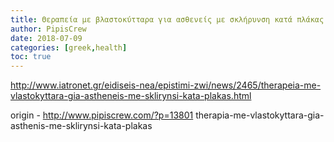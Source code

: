 ```yaml
---
title: Θεραπεία με βλαστοκύτταρα για ασθενείς με σκλήρυνση κατά πλάκας
author: PipisCrew
date: 2018-07-09
categories: [greek,health]
toc: true
---
```


http://www.iatronet.gr/eidiseis-nea/epistimi-zwi/news/2465/therapeia-me-vlastokyttara-gia-astheneis-me-sklirynsi-kata-plakas.html

origin - http://www.pipiscrew.com/?p=13801 therapia-me-vlastokyttara-gia-asthenis-me-sklirynsi-kata-plakas